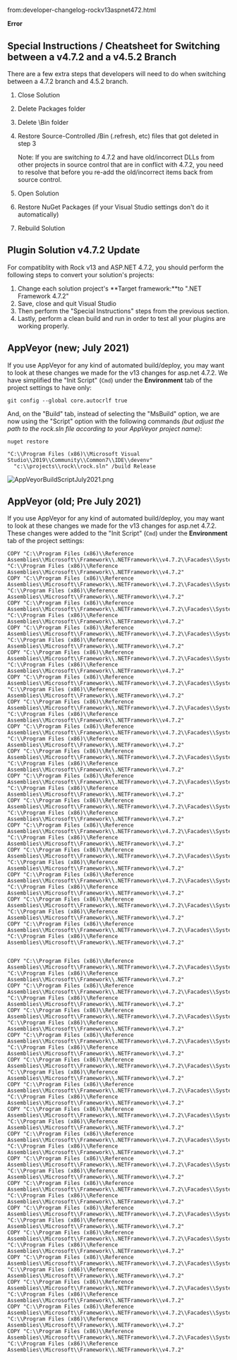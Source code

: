 # 
from:developer-changelog-rockv13aspnet472.html

    

**Error**

Special Instructions / Cheatsheet for Switching between a v4.7.2 and a v4.5.2 Branch
------------------------------------------------------------------------------------

There are a few extra steps that developers will need to do when switching between a 4.7.2 branch and 4.5.2 branch.

1.  Close Solution
2.  Delete Packages folder
3.  Delete \\Bin folder
4.  Restore Source-Controlled /Bin (.refresh, etc) files that got deleted in step 3
    
    Note: If you are switching _to_ 4.7.2 and have old/incorrect DLLs from other projects in source control that are in conflict with 4.7.2, you need to resolve that before you re-add the old/incorrect items back from source control.
    
5.  Open Solution
6.  Restore NuGet Packages (if your Visual Studio settings don't do it automatically)
7.  Rebuild Solution

Plugin Solution v4.7.2 Update
-----------------------------

For compatiblity with Rock v13 and ASP.NET 4.7.2, you should perform the following steps to convert your solution's projects:

1.  Change each solution project's **Target framework:**to ".NET Framework 4.7.2"
2.  Save, close and quit Visual Studio
3.  Then perform the "Special Instructions" steps from the previous section.
4.  Lastly, perform a clean build and run in order to test all your plugins are working properly.

AppVeyor (new; July 2021)
-------------------------

If you use AppVeyor for any kind of automated build/deploy, you may want to look at these changes we made for the v13 changes for asp.net 4.7.2. We have simplified the "Init Script" (`Cmd`) under the **Environment** tab of the project settings to have only:

```
git config --global core.autocrlf true

```

And, on the "Build" tab, instead of selecting the "MsBuild" option, we are now using the "Script" option with the following commands _(but adjust the path to the rock.sln file according to your AppVeyor project name)_:

```
nuget restore

"C:\\Program Files (x86)\\Microsoft Visual Studio\\2019\\Community\\Common7\\IDE\\devenv" 
  "c:\\projects\\rock\\rock.sln" /build Release

```
![AppVeyorBuildScriptJuly2021.png](/Content/Developer/AppVeyorBuildScriptJuly2021.png)  

AppVeyor (old; Pre July 2021)
-----------------------------

If you use AppVeyor for any kind of automated build/deploy, you may want to look at these changes we made for the v13 changes for asp.net 4.7.2. These changes were added to the "Init Script" (`Cmd`) under the **Environment** tab of the project settings:

```
COPY "C:\\Program Files (x86)\\Reference Assemblies\\Microsoft\\Framework\\.NETFramework\\v4.7.2\\Facades\\System.Collections.dll" "C:\\Program Files (x86)\\Reference Assemblies\\Microsoft\\Framework\\.NETFramework\\v4.7.2"
COPY "C:\\Program Files (x86)\\Reference Assemblies\\Microsoft\\Framework\\.NETFramework\\v4.7.2\\Facades\\System.Diagnostics.Debug.dll" "C:\\Program Files (x86)\\Reference Assemblies\\Microsoft\\Framework\\.NETFramework\\v4.7.2"
COPY "C:\\Program Files (x86)\\Reference Assemblies\\Microsoft\\Framework\\.NETFramework\\v4.7.2\\Facades\\System.Globalization.dll" "C:\\Program Files (x86)\\Reference Assemblies\\Microsoft\\Framework\\.NETFramework\\v4.7.2"
COPY "C:\\Program Files (x86)\\Reference Assemblies\\Microsoft\\Framework\\.NETFramework\\v4.7.2\\Facades\\System.Linq.dll" "C:\\Program Files (x86)\\Reference Assemblies\\Microsoft\\Framework\\.NETFramework\\v4.7.2"
COPY "C:\\Program Files (x86)\\Reference Assemblies\\Microsoft\\Framework\\.NETFramework\\v4.7.2\\Facades\\System.Reflection.dll" "C:\\Program Files (x86)\\Reference Assemblies\\Microsoft\\Framework\\.NETFramework\\v4.7.2"
COPY "C:\\Program Files (x86)\\Reference Assemblies\\Microsoft\\Framework\\.NETFramework\\v4.7.2\\Facades\\System.Reflection.Extensions.dll" "C:\\Program Files (x86)\\Reference Assemblies\\Microsoft\\Framework\\.NETFramework\\v4.7.2"
COPY "C:\\Program Files (x86)\\Reference Assemblies\\Microsoft\\Framework\\.NETFramework\\v4.7.2\\Facades\\System.Resources.ResourceManager.dll" "C:\\Program Files (x86)\\Reference Assemblies\\Microsoft\\Framework\\.NETFramework\\v4.7.2"
COPY "C:\\Program Files (x86)\\Reference Assemblies\\Microsoft\\Framework\\.NETFramework\\v4.7.2\\Facades\\System.Runtime.dll" "C:\\Program Files (x86)\\Reference Assemblies\\Microsoft\\Framework\\.NETFramework\\v4.7.2"
COPY "C:\\Program Files (x86)\\Reference Assemblies\\Microsoft\\Framework\\.NETFramework\\v4.7.2\\Facades\\System.Runtime.Extensions.dll" "C:\\Program Files (x86)\\Reference Assemblies\\Microsoft\\Framework\\.NETFramework\\v4.7.2"
COPY "C:\\Program Files (x86)\\Reference Assemblies\\Microsoft\\Framework\\.NETFramework\\v4.7.2\\Facades\\System.Text.RegularExpressions.dll" "C:\\Program Files (x86)\\Reference Assemblies\\Microsoft\\Framework\\.NETFramework\\v4.7.2"
COPY "C:\\Program Files (x86)\\Reference Assemblies\\Microsoft\\Framework\\.NETFramework\\v4.7.2\\Facades\\System.Threading.dll" "C:\\Program Files (x86)\\Reference Assemblies\\Microsoft\\Framework\\.NETFramework\\v4.7.2"
COPY "C:\\Program Files (x86)\\Reference Assemblies\\Microsoft\\Framework\\.NETFramework\\v4.7.2\\Facades\\System.IO.dll" "C:\\Program Files (x86)\\Reference Assemblies\\Microsoft\\Framework\\.NETFramework\\v4.7.2"
COPY "C:\\Program Files (x86)\\Reference Assemblies\\Microsoft\\Framework\\.NETFramework\\v4.7.2\\Facades\\System.Linq.Expressions.dll" "C:\\Program Files (x86)\\Reference Assemblies\\Microsoft\\Framework\\.NETFramework\\v4.7.2"
COPY "C:\\Program Files (x86)\\Reference Assemblies\\Microsoft\\Framework\\.NETFramework\\v4.7.2\\Facades\\System.ComponentModel.dll" "C:\\Program Files (x86)\\Reference Assemblies\\Microsoft\\Framework\\.NETFramework\\v4.7.2"
COPY "C:\\Program Files (x86)\\Reference Assemblies\\Microsoft\\Framework\\.NETFramework\\v4.7.2\\Facades\\System.Threading.Tasks.dll" "C:\\Program Files (x86)\\Reference Assemblies\\Microsoft\\Framework\\.NETFramework\\v4.7.2"
COPY "C:\\Program Files (x86)\\Reference Assemblies\\Microsoft\\Framework\\.NETFramework\\v4.7.2\\Facades\\System.Collections.Concurrent.dll" "C:\\Program Files (x86)\\Reference Assemblies\\Microsoft\\Framework\\.NETFramework\\v4.7.2"


COPY "C:\\Program Files (x86)\\Reference Assemblies\\Microsoft\\Framework\\.NETFramework\\v4.7.2\\Facades\\System.Diagnostics.Tools.dll" "C:\\Program Files (x86)\\Reference Assemblies\\Microsoft\\Framework\\.NETFramework\\v4.7.2"
COPY "C:\\Program Files (x86)\\Reference Assemblies\\Microsoft\\Framework\\.NETFramework\\v4.7.2\\Facades\\System.Diagnostics.StackTrace.dll" "C:\\Program Files (x86)\\Reference Assemblies\\Microsoft\\Framework\\.NETFramework\\v4.7.2"
COPY "C:\\Program Files (x86)\\Reference Assemblies\\Microsoft\\Framework\\.NETFramework\\v4.7.2\\Facades\\System.Runtime.InteropServices.dll" "C:\\Program Files (x86)\\Reference Assemblies\\Microsoft\\Framework\\.NETFramework\\v4.7.2"
COPY "C:\\Program Files (x86)\\Reference Assemblies\\Microsoft\\Framework\\.NETFramework\\v4.7.2\\Facades\\System.IO.FileSystem.dll" "C:\\Program Files (x86)\\Reference Assemblies\\Microsoft\\Framework\\.NETFramework\\v4.7.2"
COPY "C:\\Program Files (x86)\\Reference Assemblies\\Microsoft\\Framework\\.NETFramework\\v4.7.2\\Facades\\System.Text.Encoding.dll" "C:\\Program Files (x86)\\Reference Assemblies\\Microsoft\\Framework\\.NETFramework\\v4.7.2"
COPY "C:\\Program Files (x86)\\Reference Assemblies\\Microsoft\\Framework\\.NETFramework\\v4.7.2\\Facades\\System.IO.FileSystem.Primitives.dll" "C:\\Program Files (x86)\\Reference Assemblies\\Microsoft\\Framework\\.NETFramework\\v4.7.2"
COPY "C:\\Program Files (x86)\\Reference Assemblies\\Microsoft\\Framework\\.NETFramework\\v4.7.2\\Facades\\System.Reflection.Primitives.dll" "C:\\Program Files (x86)\\Reference Assemblies\\Microsoft\\Framework\\.NETFramework\\v4.7.2"
COPY "C:\\Program Files (x86)\\Reference Assemblies\\Microsoft\\Framework\\.NETFramework\\v4.7.2\\Facades\\System.Runtime.Numerics.dll" "C:\\Program Files (x86)\\Reference Assemblies\\Microsoft\\Framework\\.NETFramework\\v4.7.2"
COPY "C:\\Program Files (x86)\\Reference Assemblies\\Microsoft\\Framework\\.NETFramework\\v4.7.2\\Facades\\System.Runtime.Serialization.Json.dll" "C:\\Program Files (x86)\\Reference Assemblies\\Microsoft\\Framework\\.NETFramework\\v4.7.2"
COPY "C:\\Program Files (x86)\\Reference Assemblies\\Microsoft\\Framework\\.NETFramework\\v4.7.2\\Facades\\System.Xml.ReaderWriter.dll" "C:\\Program Files (x86)\\Reference Assemblies\\Microsoft\\Framework\\.NETFramework\\v4.7.2"
COPY "C:\\Program Files (x86)\\Reference Assemblies\\Microsoft\\Framework\\.NETFramework\\v4.7.2\\Facades\\System.Xml.XDocument.dll" "C:\\Program Files (x86)\\Reference Assemblies\\Microsoft\\Framework\\.NETFramework\\v4.7.2"
COPY "C:\\Program Files (x86)\\Reference Assemblies\\Microsoft\\Framework\\.NETFramework\\v4.7.2\\Facades\\System.Dynamic.Runtime.dll" "C:\\Program Files (x86)\\Reference Assemblies\\Microsoft\\Framework\\.NETFramework\\v4.7.2"
COPY "C:\\Program Files (x86)\\Reference Assemblies\\Microsoft\\Framework\\.NETFramework\\v4.7.2\\Facades\\System.Text.Encoding.Extensions.dll" "C:\\Program Files (x86)\\Reference Assemblies\\Microsoft\\Framework\\.NETFramework\\v4.7.2"
COPY "C:\\Program Files (x86)\\Reference Assemblies\\Microsoft\\Framework\\.NETFramework\\v4.7.2\\Facades\\System.AppContext.dll" "C:\\Program Files (x86)\\Reference Assemblies\\Microsoft\\Framework\\.NETFramework\\v4.7.2"
COPY "C:\\Program Files (x86)\\Reference Assemblies\\Microsoft\\Framework\\.NETFramework\\v4.7.2\\Facades\\System.Threading.Tasks.Parallel.dll" "C:\\Program Files (x86)\\Reference Assemblies\\Microsoft\\Framework\\.NETFramework\\v4.7.2"
COPY "C:\\Program Files (x86)\\Reference Assemblies\\Microsoft\\Framework\\.NETFramework\\v4.7.2\\Facades\\System.ValueTuple.dll" "C:\\Program Files (x86)\\Reference Assemblies\\Microsoft\\Framework\\.NETFramework\\v4.7.2"    

```